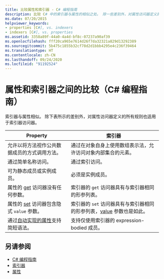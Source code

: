 ```yaml
---
title: 比较属性和索引器 - C# 编程指南
description: 比较 C# 中的索引器与属性的相似之处。 除一些差别外，对属性访问器定义的所有规则同样适用于索引器访问器。
ms.date: 07/20/2015
helpviewer_keywords:
- properties [C#], vs. indexers
- indexers [C#], vs. properties
ms.assetid: 3358a89f-44a0-4a4d-bf8c-07237a90af39
ms.openlocfilehash: fff20ca965e7614d26f7da32321a829d13292389
ms.sourcegitcommit: 5b475c1855b32cf78d2d1bbb4295e4c236f39464
ms.translationtype: HT
ms.contentlocale: zh-CN
ms.lasthandoff: 09/24/2020
ms.locfileid: "91192524"
---
```

# <a name="comparison-between-properties-and-indexers-c-programming-guide"></a>属性和索引器之间的比较（C# 编程指南）

索引器与属性相似。 除下表所示的差别外，对属性访问器定义的所有规则也适用于索引器访问器。  
  
|Property|索引器|  
|--------------|-------------|  
|允许以将方法视作公共数据成员的方式调用方法。|通过在对象自身上使用数组表示法，允许访问对象内部集合的元素。|  
|通过简单名称访问。|通过索引访问。|  
|可为静态成员或实例成员。|必须是实例成员。|  
|属性的 [get](../../language-reference/keywords/get.md) 访问器没有任何参数。|索引器的 `get` 访问器具有与索引器相同的形参列表。|  
|属性的 [set](../../language-reference/keywords/set.md) 访问器包含隐式 `value` 参数。|索引器的 `set` 访问器具有与索引器相同的形参列表，[value](../../language-reference/keywords/value.md) 参数也是如此。|  
|通过[自动实现的属性](../classes-and-structs/auto-implemented-properties.md)支持简短语法。|支持仅使用索引器的 expression-bodied 成员。|  
  
## <a name="see-also"></a>另请参阅

- [C# 编程指南](../index.md)
- [索引器](./index.md)
- [属性](../classes-and-structs/properties.md)

